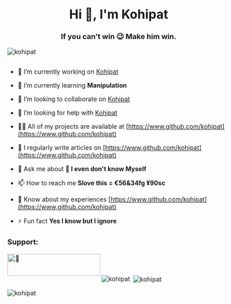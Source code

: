<h1 align="center">Hi 👋, I'm Kohipat</h1>
<h3 align="center">If you can't win 😉 Make him win.</h3>

<p align="left"> <img src="https://komarev.com/ghpvc/?username=kohipat&label=Profile%20views&color=0e75b6&style=flat" alt="kohipat" /> </p>


<p align="left"> <a href="https://twitter.com/" target="blank"><img src="https://img.shields.io/twitter/follow/?logo=twitter&style=for-the-badge" alt="" /></a> </p>

- 🔭 I’m currently working on [Kohipat](https://www.github.com/Kohipat)

- 🌱 I’m currently learning **Manipulation**

- 👯 I’m looking to collaborate on [Kohipat](https://www.github.com/kohipat)

- 🤝 I’m looking for help with [Kohipat](https://www.github.com/kohipat)

- 👨‍💻 All of my projects are available at [https://www.github.com/kohipat](https://www.github.com/kohipat)

- 📝 I regularly write articles on [https://www.github.com/kohipat](https://www.github.com/kohipat)

- 💬 Ask me about **🤔 I even don't know Myself**

- 📫 How to reach me **Slove this = €56&34fg ¥90sc**

- 📄 Know about my experiences [https://www.github.com/kohipat](https://www.github.com/kohipat)

- ⚡ Fun fact **Yes I know but I ignore**

<h3 align="left">Support:</h3>
<p><a href="https://www.buymeacoffee.com/Kohipat"> <img align="left" src="https://cdn.buymeacoffee.com/buttons/v2/default-yellow.png" height="50" width="210" alt="🙇" /></a></p><br><br>

<p><img align="left" src="https://github-readme-stats.vercel.app/api/top-langs?username=kohipat&show_icons=true&locale=en&layout=compact" alt="kohipat" /></p>

<p>&nbsp;<img align="center" src="https://github-readme-stats.vercel.app/api?username=kohipat&show_icons=true&locale=en" alt="kohipat" /></p>

<p><img align="center" src="https://github-readme-streak-stats.herokuapp.com/?user=kohipat&" alt="kohipat" /></p>
